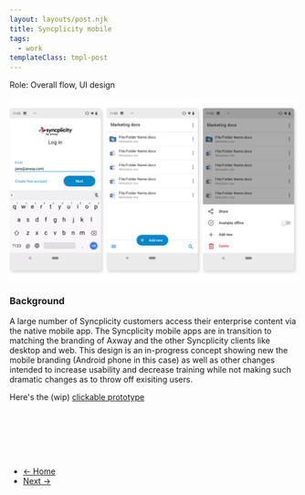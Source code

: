 ```yaml
---
layout: layouts/post.njk
title: Syncplicity mobile 
tags:
  - work
templateClass: tmpl-post
---
```



<style>
.project-page a {
  color: var(--brightblue);
  font-weight: 700;
}
</style>

Role: Overall flow, UI design

![Amxway Syncplicity mobile app design](/img/mobile-design.png)

### Background

A large number of Syncplicity customers access their enterprise content via the native mobile app. The Syncplicity mobile apps are in transition to matching the branding of Axway and the other Syncplicity clients like desktop and web. This design is an in-progress concept showing new the mobile branding (Android phone in this case) as well as other changes intended to increase usability and decrease training while not making such dramatic changes as to throw off exisiting users.

Here's the (wip) [clickable prototype](https://xd.adobe.com/view/70d31ed7-f7f6-4f54-46b9-65d2a9e0b9d9-06e2/?fullscreen)


<br><br><br><br><br>


<ul class="arrows">
  <li class="arrows__back"><a href="{{ '/' | url }}">&#8592; Home</a></li>
  <li class="arrows__next"><a href="{{ '/publishing-platform-design' }}">Next &#8594;</a></li>
</ul>